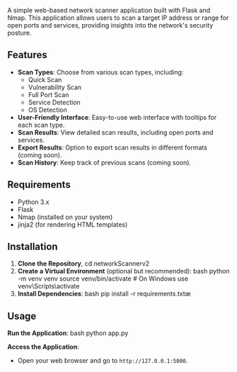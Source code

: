 A simple web-based network scanner application built with Flask and Nmap. This application allows users to scan a target IP address or range for open ports and services, providing insights into the network's security posture.

## Features

- **Scan Types**: Choose from various scan types, including:
  - Quick Scan
  - Vulnerability Scan
  - Full Port Scan
  - Service Detection
  - OS Detection
- **User-Friendly Interface**: Easy-to-use web interface with tooltips for each scan type.
- **Scan Results**: View detailed scan results, including open ports and services.
- **Export Results**: Option to export scan results in different formats (coming soon).
- **Scan History**: Keep track of previous scans (coming soon).

## Requirements

- Python 3.x
- Flask
- Nmap (installed on your system)
- jinja2 (for rendering HTML templates)

## Installation
1. **Clone the Repository**, cd networkScannerv2
2. **Create a Virtual Environment** (optional but recommended):
bash python -m venv venv
source venv/bin/activate  # On Windows use venv\\Scripts\\activate
3. **Install Dependencies**:
bash pip install -r requirements.txtæ

## Usage
**Run the Application**:
bash python app.py

**Access the Application**:
   - Open your web browser and go to `http://127.0.0.1:5000`.
